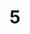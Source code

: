 ---
layout: painting
title: 5
image: /images/paintings/paper/JRB Web 43-min.jpg
dimensions: 840mm x 580mm
media: Paper
group: Paper
---